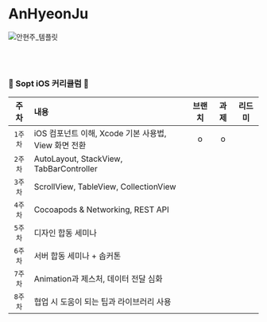 # AnHyeonJu

![안현주_템플릿](https://user-images.githubusercontent.com/62981652/135737128-aaf781c5-c6c8-41c7-8af1-67b387f42484.png)


<br><br>
### 🍎 Sopt iOS 커리큘럼 🍎

| 주차 | 내용 | 브랜치 | 과제 | 리드미 |
|:------:|:------|:------:|:------:|:------:|
|`1주차`| iOS 컴포넌트 이해, Xcode 기본 사용법, View 화면 전환| o | o | |
|`2주차`| AutoLayout, StackView, TabBarController | | | |
|`3주차`| ScrollView, TableView, CollectionView | | | |
|`4주차`| Cocoapods & Networking, REST API | | | |
|`5주차`| 디자인 합동 세미나 | | | |
|`6주차`| 서버 합동 세미나 + 솝커톤 | | | |
|`7주차`| Animation과 제스처, 데이터 전달 심화 | | | |
|`8주차`| 협업 시 도움이 되는 팁과 라이브러리 사용 | | | |
